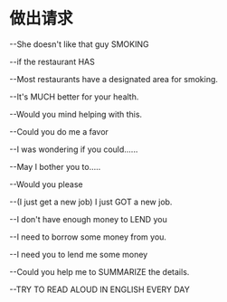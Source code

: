 # 做出请求

--She doesn't like that guy SMOKING

--if the restaurant HAS

--Most restaurants have a designated area for smoking.

--It's MUCH better for your health.

--Would you mind helping with this.

--Could you do me a favor

--I was wondering if you could......

--May I bother you to.....

--Would you please

--(I just get a new job)  I just GOT a new job.

--I don't have enough money to LEND you

--I need to borrow some money from you.

--I need you to lend me some money

--Could you help me to SUMMARIZE the details.

--TRY TO READ ALOUD IN ENGLISH EVERY DAY
